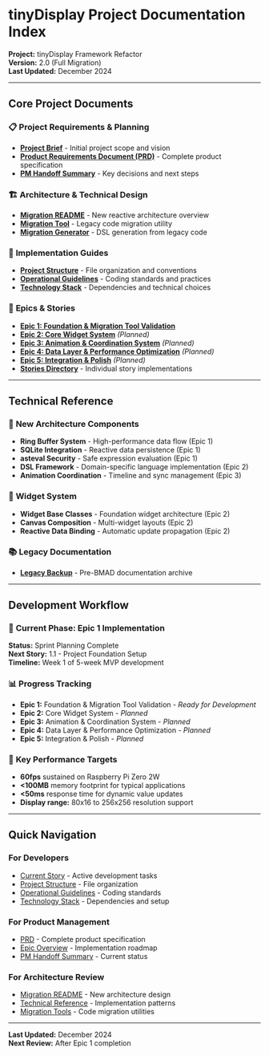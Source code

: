# tinyDisplay Project Documentation Index

**Project:** tinyDisplay Framework Refactor  
**Version:** 2.0 (Full Migration)  
**Last Updated:** December 2024  

---

## Core Project Documents

### 📋 **Project Requirements & Planning**
- **[Project Brief](../bmad-agent/data/tinyDisplay-project-brief.md)** - Initial project scope and vision
- **[Product Requirements Document (PRD)](../bmad-agent/data/tinyDisplay-PRD.md)** - Complete product specification
- **[PM Handoff Summary](../bmad-agent/data/PM-handoff-summary.md)** - Key decisions and next steps

### 🏗️ **Architecture & Technical Design**
- **[Migration README](../MIGRATION_README.md)** - New reactive architecture overview
- **[Migration Tool](../migration_tool.py)** - Legacy code migration utility
- **[Migration Generator](../migration_generator.py)** - DSL generation from legacy code

### 📖 **Implementation Guides**
- **[Project Structure](project-structure.md)** - File organization and conventions
- **[Operational Guidelines](operational-guidelines.md)** - Coding standards and practices
- **[Technology Stack](tech-stack.md)** - Dependencies and technical choices

### 🎯 **Epics & Stories**
- **[Epic 1: Foundation & Migration Tool Validation](epic-1.md)**
- **[Epic 2: Core Widget System](epic-2.md)** *(Planned)*
- **[Epic 3: Animation & Coordination System](epic-3.md)** *(Planned)*
- **[Epic 4: Data Layer & Performance Optimization](epic-4.md)** *(Planned)*
- **[Epic 5: Integration & Polish](epic-5.md)** *(Planned)*
- **[Stories Directory](stories/)** - Individual story implementations

---

## Technical Reference

### 🔧 **New Architecture Components**
- **Ring Buffer System** - High-performance data flow (Epic 1)
- **SQLite Integration** - Reactive data persistence (Epic 1)
- **asteval Security** - Safe expression evaluation (Epic 1)
- **DSL Framework** - Domain-specific language implementation (Epic 2)
- **Animation Coordination** - Timeline and sync management (Epic 3)

### 🎨 **Widget System**
- **Widget Base Classes** - Foundation widget architecture (Epic 2)
- **Canvas Composition** - Multi-widget layouts (Epic 2)
- **Reactive Data Binding** - Automatic update propagation (Epic 2)

### 📚 **Legacy Documentation**
- **[Legacy Backup](legacy-backup/)** - Pre-BMAD documentation archive

---

## Development Workflow

### 🚀 **Current Phase: Epic 1 Implementation**
**Status:** Sprint Planning Complete  
**Next Story:** 1.1 - Project Foundation Setup  
**Timeline:** Week 1 of 5-week MVP development  

### 📊 **Progress Tracking**
- **Epic 1:** Foundation & Migration Tool Validation - *Ready for Development*
- **Epic 2:** Core Widget System - *Planned*
- **Epic 3:** Animation & Coordination System - *Planned*
- **Epic 4:** Data Layer & Performance Optimization - *Planned*
- **Epic 5:** Integration & Polish - *Planned*

### 🎯 **Key Performance Targets**
- **60fps** sustained on Raspberry Pi Zero 2W
- **<100MB** memory footprint for typical applications
- **<50ms** response time for dynamic value updates
- **Display range:** 80x16 to 256x256 resolution support

---

## Quick Navigation

### For Developers
- [Current Story](stories/) - Active development tasks
- [Project Structure](project-structure.md) - File organization
- [Operational Guidelines](operational-guidelines.md) - Coding standards
- [Technology Stack](tech-stack.md) - Dependencies and setup

### For Product Management
- [PRD](../bmad-agent/data/tinyDisplay-PRD.md) - Complete product specification
- [Epic Overview](#-epics--stories) - Implementation roadmap
- [PM Handoff Summary](../bmad-agent/data/PM-handoff-summary.md) - Current status

### For Architecture Review
- [Migration README](../MIGRATION_README.md) - New architecture design
- [Technical Reference](#-technical-reference) - Implementation patterns
- [Migration Tools](../migration_tool.py) - Code migration utilities

---

**Last Updated:** December 2024  
**Next Review:** After Epic 1 completion 